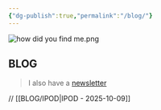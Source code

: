 ```yaml
---
{"dg-publish":true,"permalink":"/blog/"}
---
```


![how did you find me.png](/img/user/how%20did%20you%20find%20me.png)
## BLOG

> I also have a [newsletter](https://wcky.substack.com/?utm_campaign=profile_chips)

// [[BLOG/IPOD\|IPOD - 2025-10-09]]

